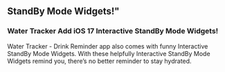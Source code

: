 ## StandBy Mode Widgets!"<br>
### Water Tracker Add iOS 17 Interactive StandBy Mode Widgets!<br>
Water Tracker - Drink Reminder app also comes with funny Interactive StandBy Mode Widgets. 
With these helpfully Interactive StandBy Mode Widgets remind you, there’s no better reminder to stay hydrated.
